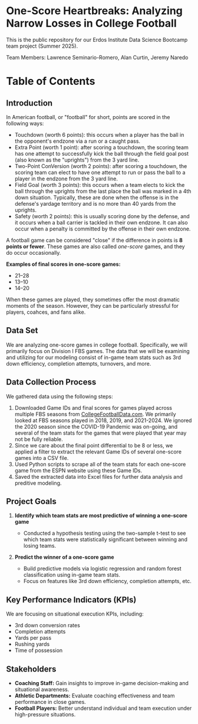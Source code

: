 # One-Score Heartbreaks: Analyzing Narrow Losses in College Football

This is the public repository for our Erdos Institute Data Science Bootcamp team project (Summer 2025).

Team Members: Lawrence Seminario-Romero, Alan Curtin, Jeremy Naredo

# Table of Contents

## Introduction
In American football, or "football" for short, points are scored in the following ways:
- Touchdown (worth 6 points): this occurs when a player has the ball in the opponent's endzone via a run or a caught pass.
- Extra Point (worth 1 point): after scoring a touchdown, the scoring team has one attempt to successfully kick the ball through the field goal post (also known as the "uprights") from the 3 yard line. 
- Two-Point ConVersion (worth 2 points): after scoring a touchdown, the scoring team can elect to have one attempt to run or pass the ball to a player in the endzone from the 3 yard line.
- Field Goal (worth 3 points): this occurs when a team elects to kick the ball through the uprights from the last place the ball was marked in a 4th down situation. Typically, these are done when the offense is in the defense's yardage territory and is no more than 40 yards from the uprights.
- Safety (worth 2 points): this is usually scoring done by the defense, and it occurs when a ball carrier is tackled in their own endzone. It can also occur when a penalty is committed by the offense in their own endzone.

A football game can be considered "close" if the difference in points is **8 points or fewer**. These games are also called *one-score* games, and they do occur occasionally. 

**Examples of final scores in one-score games:**
- 21–28  
- 13–10  
- 14–20  

When these games are played, they sometimes offer the most dramatic moments of the season. However, they can be particularly stressful for players, coahces, and fans alike. 

## Data Set

We are analyzing one-score games in college football. Specifically, we will primarily focus on Division I FBS games. The data that we will be examining and utilizing for our modeling consist of in-game team stats such as 3rd down efficiency, completion attempts, turnovers, and more. 

## Data Collection Process

We gathered data using the following steps:
1. Downloaded Game IDs and final scores for games played across multiple FBS seasons from [CollegeFootballData.com](https://collegefootballdata.com/). We primarily looked at FBS seasons played in 2018, 2019, and 2021-2024. We ignored the 2020 season since the COVID-19 Pandemic was on-going, and several of the team stats for the games that were played that year may not be fully reliable. 
2. Since we care about the final point differential to be 8 or less, we applied a filter to extract the relevant Game IDs of several one-score games into a CSV file.
3. Used Python scripts to scrape all of the team stats for each one-score game from the ESPN website using these Game IDs.
4. Saved the extracted data into Excel files for further data analysis and preditive modeling.

## Project Goals

1. **Identify which team stats are most predictive of winning a one-score game**  
   - Conducted a hypothesis testing using the two-sample t-test to see which team stats were statistically significant between winning and losing teams. 

2. **Predict the winner of a one-score game**  
   - Build predictive models via logistic regression and random forest classification using in-game team stats.
   - Focus on features like 3rd down efficiency, completion attempts, etc.

## Key Performance Indicators (KPIs)

We are focusing on situational execution KPIs, including:
- 3rd down conversion rates
- Completion attempts
- Yards per pass
- Rushing yards
- Time of possession

## Stakeholders

- **Coaching Staff:** Gain insights to improve in-game decision-making and situational awareness.
- **Athletic Departments:** Evaluate coaching effectiveness and team performance in close games.
- **Football Players:** Better understand individual and team execution under high-pressure situations.
